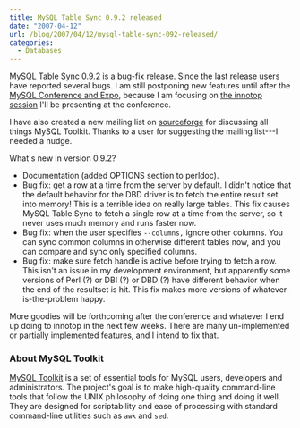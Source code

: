 ```yaml
---
title: MySQL Table Sync 0.9.2 released
date: "2007-04-12"
url: /blog/2007/04/12/mysql-table-sync-092-released/
categories:
  - Databases
---
```


MySQL Table Sync 0.9.2 is a bug-fix release. Since the last release users have reported several bugs. I am still postponing new features until after the [MySQL Conference and Expo](http://www.mysqlconf.com/), because I am focusing on [the innotop session](http://www.mysqlconf.com/cs/mysqluc2007/view/e_sess/13213) I'll be presenting at the conference.

I have also created a new mailing list on [sourceforge](http://code.google.com/p/maatkit) for discussing all things MySQL Toolkit. Thanks to a user for suggesting the mailing list---I needed a nudge.

What's new in version 0.9.2?

*   Documentation (added OPTIONS section to perldoc).
*   Bug fix: get a row at a time from the server by default. I didn't notice that the default behavior for the DBD driver is to fetch the entire result set into memory! This is a terrible idea on really large tables. This fix causes MySQL Table Sync to fetch a single row at a time from the server, so it never uses much memory and runs faster now.
*   Bug fix: when the user specifies `--columns,` ignore other columns. You can sync common columns in otherwise different tables now, and you can compare and sync only specified columns.
*   Bug fix: make sure fetch handle is active before trying to fetch a row. This isn't an issue in my development environment, but apparently some versions of Perl (?) or DBI (?) or DBD (?) have different behavior when the end of the resultset is hit. This fix makes more versions of whatever-is-the-problem happy.

More goodies will be forthcoming after the conference and whatever I end up doing to innotop in the next few weeks. There are many un-implemented or partially implemented features, and I intend to fix that.

### About MySQL Toolkit

[MySQL Toolkit](http://code.google.com/p/maatkit) is a set of essential tools for MySQL users, developers and administrators. The project's goal is to make high-quality command-line tools that follow the UNIX philosophy of doing one thing and doing it well. They are designed for scriptability and ease of processing with standard command-line utilities such as `awk` and `sed`.


